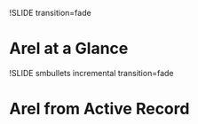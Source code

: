 !SLIDE transition=fade
# Arel at a Glance #

!SLIDE smbullets incremental transition=fade
# Arel from Active Record #

